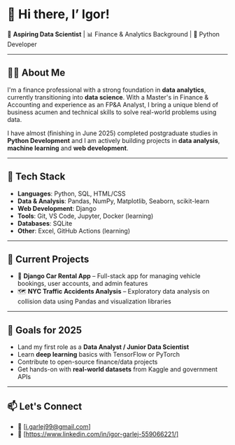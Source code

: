 # 👋 Hi there, I’ Igor!

🎯 **Aspiring Data Scientist** | 📊 Finance & Analytics Background | 🐍 Python Developer

---

## 👨‍💻 About Me

I'm a finance professional with a strong foundation in **data analytics**, currently transitioning into **data science**. With a Master's in Finance & Accounting and experience as an FP&A Analyst, I bring a unique blend of business acumen and technical skills to solve real-world problems using data.

I have almost (finishing in June 2025) completed postgraduate studies in **Python Development** and I am actively building projects in **data analysis**, **machine learning** and **web development**.

---


## 🔧 Tech Stack

- **Languages**: Python, SQL, HTML/CSS
- **Data & Analysis**: Pandas, NumPy, Matplotlib, Seaborn, scikit-learn
- **Web Development**: Django
- **Tools**: Git, VS Code, Jupyter, Docker (learning)
- **Databases**: SQLite
- **Other**: Excel, GitHub Actions (learning)

---

## 🚀 Current Projects

- 🚗 **Django Car Rental App** – Full-stack app for managing vehicle bookings, user accounts, and admin features
- 🗺️ **NYC Traffic Accidents Analysis** – Exploratory data analysis on collision data using Pandas and visualization libraries

---

## 🎯 Goals for 2025

- Land my first role as a **Data Analyst / Junior Data Scientist**
- Learn **deep learning** basics with TensorFlow or PyTorch
- Contribute to open-source finance/data projects
- Get hands-on with **real-world datasets** from Kaggle and government APIs

---

## 📫 Let's Connect

- 📧 [i.garlej99@gmail.com]
- 💼 [https://www.linkedin.com/in/igor-garlej-559066221/]
<!---
IgorGarlej/IgorGarlej is a ✨ special ✨ repository because its `README.md` (this file) appears on your GitHub profile.
You can click the Preview link to take a look at your changes.
--->
